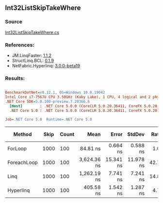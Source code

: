 ﻿## Int32ListSkipTakeWhere

### Source
[Int32ListSkipTakeWhere.cs](../LinqBenchmarks/Int32/List/Int32ListSkipTakeWhere.cs)

### References:
- JM.LinqFaster: [1.1.2](https://www.nuget.org/packages/JM.LinqFaster/1.1.2)
- StructLinq.BCL: [0.1.9](https://www.nuget.org/packages/StructLinq.BCL/0.1.9)
- NetFabric.Hyperlinq: [3.0.0-beta19](https://www.nuget.org/packages/NetFabric.Hyperlinq/3.0.0-beta19)

### Results:
``` ini

BenchmarkDotNet=v0.12.1, OS=Windows 10.0.19042
Intel Core i7-7567U CPU 3.50GHz (Kaby Lake), 1 CPU, 4 logical and 2 physical cores
.NET Core SDK=5.0.100-preview.7.20366.6
  [Host]        : .NET Core 5.0.0 (CoreCLR 5.0.20.36411, CoreFX 5.0.20.36411), X64 RyuJIT
  .NET Core 5.0 : .NET Core 5.0.0 (CoreCLR 5.0.20.36411, CoreFX 5.0.20.36411), X64 RyuJIT

Job=.NET Core 5.0  Runtime=.NET Core 5.0  

```
|      Method | Skip | Count |        Mean |     Error |    StdDev | Ratio | RatioSD |  Gen 0 | Gen 1 | Gen 2 | Allocated |
|------------ |----- |------ |------------:|----------:|----------:|------:|--------:|-------:|------:|------:|----------:|
|     ForLoop | 1000 |   100 |    84.81 ns |  0.664 ns |  0.588 ns |  1.00 |    0.00 |      - |     - |     - |         - |
| ForeachLoop | 1000 |   100 | 3,624.36 ns | 15.341 ns | 11.978 ns | 42.76 |    0.36 | 0.0191 |     - |     - |      40 B |
|        Linq | 1000 |   100 | 1,262.19 ns |  7.741 ns |  7.241 ns | 14.88 |    0.13 | 0.0725 |     - |     - |     152 B |
|   Hyperlinq | 1000 |   100 |   405.58 ns |  1.542 ns |  1.287 ns |  4.78 |    0.04 |      - |     - |     - |         - |
